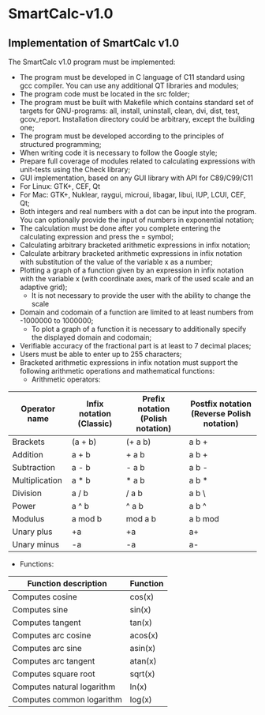 # SmartCalc-v1.0
## Implementation of SmartCalc v1.0
The SmartCalc v1.0 program must be implemented:

* The program must be developed in C language of C11 standard using gcc compiler. You can use any additional QT libraries and modules;
* The program code must be located in the src folder;
* The program must be built with Makefile which contains standard set of targets for GNU-programs: all, install, uninstall, clean, dvi, dist, test, gcov_report. Installation directory could be arbitrary, except the building one;
* The program must be developed according to the principles of structured programming;
* When writing code it is necessary to follow the Google style;
* Prepare full coverage of modules related to calculating expressions with unit-tests using the Check library;
* GUI implementation, based on any GUI library with API for C89/C99/C11
* For Linux: GTK+, CEF, Qt
* For Mac: GTK+, Nuklear, raygui, microui, libagar, libui, IUP, LCUI, CEF, Qt;
* Both integers and real numbers with a dot can be input into the program. You can optionally provide the input of numbers in exponential notation;
* The calculation must be done after you complete entering the calculating expression and press the = symbol;
* Calculating arbitrary bracketed arithmetic expressions in infix notation;
* Calculate arbitrary bracketed arithmetic expressions in infix notation with substitution of the value of the variable x as a number;
* Plotting a graph of a function given by an expression in infix notation with the variable x (with coordinate axes, mark of the used scale and an adaptive grid);
  * It is not necessary to provide the user with the ability to change the scale
* Domain and codomain of a function are limited to at least numbers from -1000000 to 1000000;
  * To plot a graph of a function it is necessary to additionally specify the displayed domain and codomain;
* Verifiable accuracy of the fractional part is at least to 7 decimal places;
* Users must be able to enter up to 255 characters;
* Bracketed arithmetic expressions in infix notation must support the following arithmetic operations and mathematical functions:
  * Arithmetic operators:

|	Operator name	|	Infix notation (Classic)	|	Prefix notation (Polish notation)	|	Postfix notation (Reverse Polish notation)	|
|------------|------------|------------|------------|
|	Brackets	|	(a + b)	|	(+ a b)	|	a b +	|
|	Addition	|	a + b	|	+ a b	|	a b +	|
|	Subtraction	|	a - b	|	- a b	|	a b -	|
|	Multiplication	|	a * b	|	* a b	|	a b *	|
|	Division	|	a / b	|	/ a b	|	a b \	|
|	Power	|	a ^ b	|	^ a b	|	a b ^	|
|	Modulus	|	a mod b	|	mod a b	|	a b mod	|
|	Unary plus	|	+a	|	+a	|	a+	|
|	Unary minus	|	-a	|	-a	|	a-	|
  * Functions:

|	Function description	|	Function	|
|------------|------------|
|	Computes cosine	|	cos(x)	|				
|	Computes sine	|	sin(x)	|				
|	Computes tangent	|	tan(x)	|				
|	Computes arc cosine	|	acos(x)	|				
|	Computes arc sine	|	asin(x)	|				
|	Computes arc tangent	|	atan(x)	|				
|	Computes square root	|	sqrt(x)	|				
|	Computes natural logarithm	|	ln(x)	|				
|	Computes common logarithm	|	log(x)	|				
